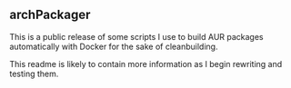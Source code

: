 ## archPackager

This is a public release of some scripts I use to build AUR packages automatically with Docker for the sake of cleanbuilding.

This readme is likely to contain more information as I begin rewriting and testing them.